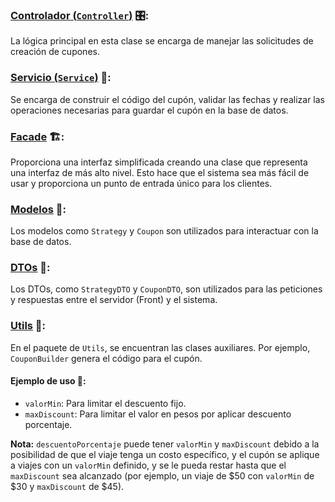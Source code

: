 ### [Controlador (`Controller`)](src\main\java\com\udea\modulogc\controller) 🎛️:
La lógica principal en esta clase se encarga de manejar las solicitudes de creación de cupones.

### [Servicio (`Service`)](src\main\java\com\udea\modulogc\service) 🧠:
Se encarga de construir el código del cupón, validar las fechas y realizar las operaciones necesarias para guardar el cupón en la base de datos.

### [Facade](src\main\java\com\udea\modulogc\service\facade) 🏗️:
Proporciona una interfaz simplificada creando una clase que representa una interfaz de más alto nivel. Esto hace que el sistema sea más fácil de usar y proporciona un punto de entrada único para los clientes.

### [Modelos](src\main\java\com\udea\modulogc\jpa\model) 👤:
Los modelos como `Strategy` y `Coupon` son utilizados para interactuar con la base de datos.

### [DTOs](src\main\java\com\udea\modulogc\jpa\dto) 📑:
Los DTOs, como `StrategyDTO` y `CouponDTO`, son utilizados para las peticiones y respuestas entre el servidor (Front) y el sistema.

### [Utils](src\main\java\com\udea\modulogc\utils) 🧰:
En el paquete de `Utils`, se encuentran las clases auxiliares. Por ejemplo, `CouponBuilder` genera el código para el cupón.

#### Ejemplo de uso 👀:
- `valorMin`: Para limitar el descuento fijo.
- `maxDiscount`: Para limitar el valor en pesos por aplicar descuento porcentaje.

**Nota:**
`descuentoPorcentaje` puede tener `valorMin` y `maxDiscount` debido a la posibilidad de que el viaje tenga un costo específico, y el cupón se aplique a viajes con un `valorMin` definido, y se le pueda restar hasta que el `maxDiscount` sea alcanzado (por ejemplo, un viaje de $50 con `valorMin` de $30 y `maxDiscount` de $45).